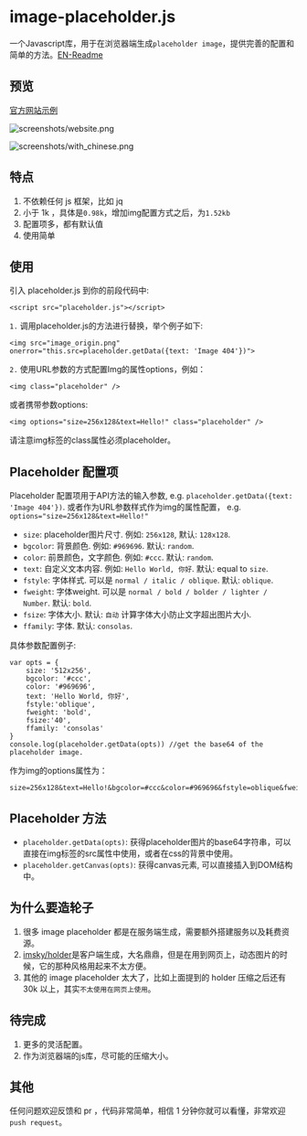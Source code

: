 # image-placeholder.js

一个Javascript库，用于在浏览器端生成`placeholder image`，提供完善的配置和简单的方法。[EN-Readme](README.md)


## 预览

[官方网站示例](http://github.atool.org/placeholder.js.html)

![screenshots/website.png](https://raw.githubusercontent.com/hustcc/placeholder.js/master/screenshots/website.png)

![screenshots/with_chinese.png](https://raw.githubusercontent.com/hustcc/placeholder.js/master/screenshots/with_chinese.png)


## 特点

1. 不依赖任何 js 框架，比如 jq
2. 小于 1k ，具体是`0.98k`，增加img配置方式之后，为`1.52kb`
3. 配置项多，都有默认值
4. 使用简单


## 使用

引入 placeholder.js 到你的前段代码中:

	<script src="placeholder.js"></script>

`1.` 调用placeholder.js的方法进行替换，举个例子如下:

	<img src="image_origin.png" onerror="this.src=placeholder.getData({text: 'Image 404'})">

`2.` 使用URL参数的方式配置Img的属性options，例如：

	<img class="placeholder" />

或者携带参数options:

    <img options="size=256x128&text=Hello!" class="placeholder" />

请注意img标签的class属性必须placeholder。

## Placeholder 配置项

Placeholder 配置项用于API方法的输入参数, e.g. `placeholder.getData({text: 'Image 404'})`. 或者作为URL参数样式作为img的属性配置， e.g. `options="size=256x128&text=Hello!"`

* `size`: placeholder图片尺寸. 例如: `256x128`, 默认: `128x128`.
* `bgcolor`: 背景颜色. 例如: `#969696`. 默认: `random`.
* `color`: 前景颜色，文字颜色. 例如: `#ccc`. 默认: `random`.
* `text`: 自定义文本内容. 例如: `Hello World, 你好`. 默认: equal to `size`.
* `fstyle`: 字体样式. 可以是 `normal / italic / oblique`. 默认: `oblique`.
* `fweight`: 字体weight. 可以是 `normal / bold / bolder / lighter / Number`. 默认: `bold`.
* `fsize`: 字体大小. 默认: `自动` 计算字体大小防止文字超出图片大小.
* `ffamily`: 字体. 默认: `consolas`.

具体参数配置例子:

	var opts = {
      	size: '512x256',
		bgcolor: '#ccc', 
		color: '#969696',
		text: 'Hello World, 你好',
    	fstyle:'oblique',
		fweight: 'bold',
    	fsize:'40',
		ffamily: 'consolas'
    }
	console.log(placeholder.getData(opts)) //get the base64 of the placeholder image.

作为img的options属性为：

	size=256x128&text=Hello!&bgcolor=#ccc&color=#969696&fstyle=oblique&fweight=bold&fsize=40&ffamily=consolas


## Placeholder 方法

* `placeholder.getData(opts)`: 获得placeholder图片的base64字符串，可以直接在img标签的src属性中使用，或者在css的背景中使用。
* `placeholder.getCanvas(opts)`: 获得canvas元素, 可以直接插入到DOM结构中。


## 为什么要造轮子

1. 很多 image placeholder 都是在服务端生成，需要额外搭建服务以及耗费资源。
2. [imsky/holder]( https://github.com/imsky/holder)是客户端生成，大名鼎鼎，但是在用到网页上，动态图片的时候，它的那种风格用起来不太方便。
3. 其他的 image placeholder 太大了，比如上面提到的 holder 压缩之后还有 30k 以上，其实`不太使用在网页上使用`。


## 待完成

1. 更多的灵活配置。
2. 作为浏览器端的js库，尽可能的压缩大小。


## 其他

任何问题欢迎反馈和 pr ，代码非常简单，相信 1 分钟你就可以看懂，非常欢迎`push request`。